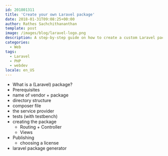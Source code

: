 ```yaml
---
id: 201801311
title: 'Create your own Laravel package'
date: 2018-01-31T09:08:25+00:00
author: Rathes Sachchithananthan
template: post
image: /images/blog/laravel-logo.png
description: A step-by-step guide on how to create a custom Laravel package, that you can ship to packagist.
categories:
  - Web
tags:
  - Laravel
  - PHP
  - webdev
locale: en_US
---
```


- What is a (Laravel) package?
- Prerequisites
- name of vendor + package
- directory structure
- composer file
- the service provider
- tests (with testbench)
- creating the package
    - Routing + Controller
    - Views
- Publishing
    - choosing a license
- laravel package generator